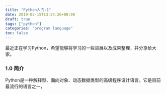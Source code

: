 ```yaml
---
title: "Python入门-1"
date: 2019-02-15T13:24:26+08:00
draft: true
tags: ["python"]
categories: "program language"
toc: false
---
```

最近正在学习Python，希望能够将学习的一些进展以及成果整理，并分享给大家。
### 1.0 简介
Python是一种解释型、面向对象、动态数据类型的高级程序设计语言。它是目前最流行的语言之一，